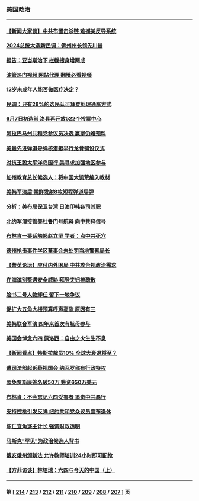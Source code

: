 ### 美国政治
---
#### [【新闻大家谈】中共布置击杀链 难撼美反导系统](../../pages/ncid1078159/n13753489.md?06070045) 
#### [2024总统大选新民调：佛州州长领先川普](../../pages/ncid1078159/n13753114.md?06070045) 
#### [报告：亚当斯治下 拦截搜身增两成](../../pages/ncid1078159/n13753203.md?06070045) 
#### [油管热门视频 网站代理 翻墙必看视频](http://209.222.30.114:81/youtube.html?06070045)
#### [12岁未成年人能否做医疗决定？](../../pages/ncid1078159/n13753116.md?06070045) 
#### [民调：只有28%的选民认可拜登处理通胀方式](../../pages/ncid1078159/n13753048.md?06070045) 
#### [6月7日初选前 洛县再开放522个投票中心](../../pages/ncid1078159/n13753113.md?06070045) 
#### [阿拉巴马州共和党参议员决选 赢家仍难预料](../../pages/ncid1078159/n13752925.md?06070045) 
#### [美最先进弹道导弹核潜艇举行龙骨铺设仪式](../../pages/ncid1078159/n13752964.md?06070045) 
#### [对抗王毅太平洋岛国行 美寻求加强地区参与](../../pages/ncid1078159/n13752906.md?06070045) 
#### [加州教育总长候选人：将中国大饥荒编入教材](../../pages/ncid1078159/n13752863.md?06070045) 
#### [美韩军演后 朝鲜发射8枚短程弹道导弹](../../pages/ncid1078159/n13752806.md?06070045) 
#### [分析：美布局保卫台湾 日澳印韩各司其职](../../pages/ncid1078159/n13751378.md?06070045) 
#### [北约军演接管美杜鲁门号航母 向中共释信号](../../pages/ncid1078159/n13751927.md?06070045) 
#### [布林肯一番话触怒赵立坚 学者：点中共死穴](../../pages/ncid1078159/n13751882.md?06070045) 
#### [德州枪击事件学区董事会未处罚当地警察局长](../../pages/ncid1078159/n13752488.md?06070045) 
#### [【菁英论坛】应付内外困局 中共攻台视政治需求](../../pages/ncid1078159/n13752381.md?06070045) 
#### [在海滨别墅遇安全威胁 拜登夫妇被疏散](../../pages/ncid1078159/n13752486.md?06070045) 
#### [脸书二号人物卸任 留下一地争议](../../pages/ncid1078159/n13751931.md?06070045) 
#### [促扩大五角大楼预算呼声高涨 原因有三](../../pages/ncid1078159/n13752299.md?06070045) 
#### [美韩联合军演 四年来首次有航母参与](../../pages/ncid1078159/n13752328.md?06070045) 
#### [美国会悼念六四 佩洛西：自由之火生生不息](../../pages/ncid1078159/n13752143.md?06070045) 
#### [【新闻看点】特斯拉裁员10% 全球大衰退将至？](../../pages/ncid1078159/n13751943.md?06070045) 
#### [遭司法部起诉藐视国会 纳瓦罗称有行政特权](../../pages/ncid1078159/n13752051.md?06070045) 
#### [罢免贾斯康签名破50万 筹资650万美元](../../pages/ncid1078159/n13752079.md?06070045) 
#### [布林肯：不会忘记六四受害者 追责中共暴行](../../pages/ncid1078159/n13752030.md?06070045) 
#### [支持控枪引发反弹 纽约共和党众议员宣布退休](../../pages/ncid1078159/n13751997.md?06070045) 
#### [陈仁宜角逐主计长 强调财政透明](../../pages/ncid1078159/n13752047.md?06070045) 
#### [马斯克“罕见”为政治候选人背书](../../pages/ncid1078159/n13752025.md?06070045) 
#### [俄亥俄州颁新法 允许教师培训24小时即可配枪](../../pages/ncid1078159/n13751992.md?06070045) 
#### [【方菲访谈】林培瑞：六四与今天的中国（上）](../../pages/ncid1078159/n13751795.md?06070045) 

---
#### 第 [ [214](./214.md?06070045) / [213](./213.md?06070045) / [212](./212.md?06070045) / [211](./211.md?06070045) / [210](./210.md?06070045) / [209](./209.md?06070045) / [208](./208.md?06070045) / [207](./207.md?06070045) ] 页

